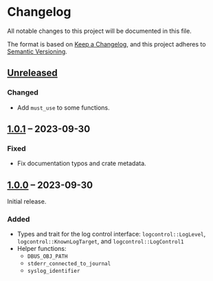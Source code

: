 # Changelog

All notable changes to this project will be documented in this file.

The format is based on [Keep a Changelog](https://keepachangelog.com/en/1.0.0/),
and this project adheres to [Semantic Versioning](https://semver.org/spec/v2.0.0.html).

## [Unreleased]

### Changed
- Add `must_use` to some functions.

## [1.0.1] – 2023-09-30

### Fixed
- Fix documentation typos and crate metadata.

## [1.0.0] – 2023-09-30

Initial release.

### Added

- Types and trait for the log control interface: `logcontrol::LogLevel`, `logcontrol::KnownLogTarget`, and `logcontrol::LogControl1`
- Helper functions:
    - `DBUS_OBJ_PATH`
    - `stderr_connected_to_journal`
    - `syslog_identifier`

[Unreleased]: https://github.com/swsnr/logcontrol.rs/compare/logcontrol-v1.0.1...HEAD
[1.0.1]: https://github.com/swsnr/logcontrol.rs/compare/logcontrol-v1.0.0...logcontrol-v1.0.1
[1.0.0]: https://github.com/swsnr/logcontrol.rs/releases/tag/logcontrol-v1.0.0
